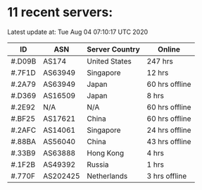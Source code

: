 # 11 recent servers:

Latest update at: Tue Aug 04 07:10:17 UTC 2020

| ID | ASN | Server Country | Online |
| -- | --- | -------------- | ------ |
| #.D09B | AS174 | United States | 247 hrs |
| #.7F1D | AS63949 | Singapore | 12 hrs |
| #.2A79 | AS63949 | Japan | 60 hrs offline |
| #.D369 | AS16509 | Japan | 8 hrs |
| #.2E92 | N/A | N/A | 60 hrs offline |
| #.BF25 | AS17621 | China | 60 hrs offline |
| #.2AFC | AS14061 | Singapore | 24 hrs offline |
| #.88BA | AS56040 | China | 43 hrs offline |
| #.33B9 | AS63888 | Hong Kong | 4 hrs |
| #.1F2B | AS49392 | Russia | 1 hrs |
| #.770F | AS202425 | Netherlands | 3 hrs offline |


